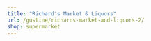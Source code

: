 ```yaml
---
title: "Richard's Market & Liquors"
url: /gustine/richards-market-and-liquors-2/
shop: supermarket
---
```

